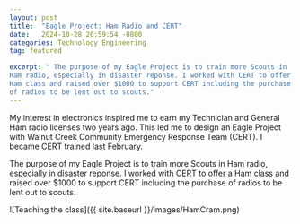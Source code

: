 ```yaml
---
layout: post
title:  "Eagle Project: Ham Radio and CERT"
date:   2024-10-28 20:59:54 -0800
categories: Technology Engineering
tag: featured

excerpt: " The purpose of my Eagle Project is to train more Scouts in
Ham radio, especially in disaster reponse. I worked with CERT to offer a
Ham class and raised over $1000 to support CERT including the purchase
of radios to be lent out to scouts." 
---
```


My interest in electronics inspired me to earn my Technician and General
Ham radio licenses two years ago. This led me to design an Eagle Project
with Walnut Creek Community Emergency Response Team (CERT). I became
CERT trained last February. 

The purpose of my Eagle Project is to train more Scouts in Ham radio,
especially in disaster reponse. I worked with CERT to offer a Ham class
and raised over $1000 to support CERT including the purchase of radios
to be lent out to scouts. 

![Teaching the class]({{ site.baseurl }}/images/HamCram.png)

